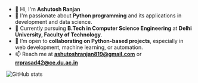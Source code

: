 - 👋 Hi, I'm **Ashutosh Ranjan**
- 👀 I'm passionate about **Python programming** and its applications in development and data science.
- 🌱 Currently pursuing **B.Tech in Computer Science Engineering** at **Delhi University, Faculty of Technology**.
- 🤝 I’m open to **collaborating on Python-based projects**, especially in web development, machine learning, or automation.
- 📫 Reach me at **ashutoshranjan819@gmail.com** or **rrprasad42@ce.du.ac.in**

![GitHub stats](https://github-readme-stats.vercel.app/api?username=Ashutosh-Ranjan310106&show_icons=true&theme=dark)
